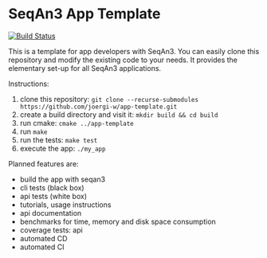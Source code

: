 # SeqAn3 App Template

[![Build Status](https://travis-ci.com/joergi-w/app-template.svg?branch=master)](https://travis-ci.com/joergi-w/app-template)

This is a template for app developers with SeqAn3. You can easily clone this repository and modify the existing code to your needs. It provides the elementary set-up for all SeqAn3 applications.

Instructions:
1. clone this repository: `git clone --recurse-submodules https://github.com/joergi-w/app-template.git`
2. create a build directory and visit it: `mkdir build && cd build`
3. run cmake: `cmake ../app-template`
4. run `make`
5. run the tests: `make test`
6. execute the app: `./my_app`

Planned features are:
- build the app with seqan3
- cli tests (black box)
- api tests (white box)
- tutorials, usage instructions
- api documentation
- benchmarks for time, memory and disk space consumption
- coverage tests: api
- automated CD
- automated CI
